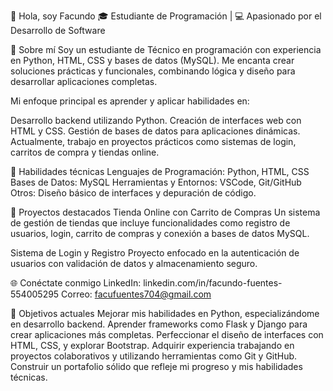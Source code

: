 👋 Hola, soy Facundo
🎓 Estudiante de Programación | 💻 Apasionado por el Desarrollo de Software

🌟 Sobre mí
Soy un estudiante de Técnico en programación con experiencia en Python, HTML, CSS y bases de datos (MySQL). Me encanta crear soluciones prácticas y funcionales, combinando lógica y diseño para desarrollar aplicaciones completas.

Mi enfoque principal es aprender y aplicar habilidades en:

Desarrollo backend utilizando Python.
Creación de interfaces web con HTML y CSS.
Gestión de bases de datos para aplicaciones dinámicas.
Actualmente, trabajo en proyectos prácticos como sistemas de login, carritos de compra y tiendas online.

💼 Habilidades técnicas
Lenguajes de Programación: Python, HTML, CSS
Bases de Datos: MySQL
Herramientas y Entornos: VSCode, Git/GitHub
Otros: Diseño básico de interfaces y depuración de código.

🚀 Proyectos destacados
Tienda Online con Carrito de Compras
Un sistema de gestión de tiendas que incluye funcionalidades como registro de usuarios, login, carrito de compras y conexión a bases de datos MySQL.

Sistema de Login y Registro
Proyecto enfocado en la autenticación de usuarios con validación de datos y almacenamiento seguro.

🌐 Conéctate conmigo
LinkedIn: linkedin.com/in/facundo-fuentes-554005295
Correo: facufuentes704@gmail.com

🌱 Objetivos actuales
Mejorar mis habilidades en Python, especializándome en desarrollo backend.
Aprender frameworks como Flask y Django para crear aplicaciones más completas.
Perfeccionar el diseño de interfaces con HTML, CSS, y explorar Bootstrap.
Adquirir experiencia trabajando en proyectos colaborativos y utilizando herramientas como Git y GitHub.
Construir un portafolio sólido que refleje mi progreso y mis habilidades técnicas.
